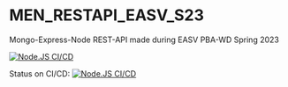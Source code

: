 # MEN_RESTAPI_EASV_S23
Mongo-Express-Node REST-API made during EASV PBA-WD Spring 2023

[![Node.JS CI/CD](https://github.com/sspangsberg/MEN_RESTAPI_EASV_S23/actions/workflows/main.yaml/badge.svg)](https://github.com/sspangsberg/MEN_RESTAPI_EASV_S23/actions/workflows/main.yaml)

Status on CI/CD:
[![Node.JS CI/CD](https://github.com/sspangsberg/MEN_RESTAPI_EASV_S23/actions/workflows/main.yaml/badge.svg)](https://github.com/sspangsberg/MEN_RESTAPI_EASV_S23/actions/workflows/main.yaml)
